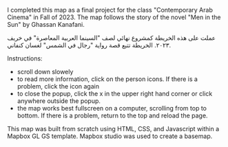 I completed this map as a final project for the class "Contemporary Arab Cinema" in Fall of 2023. The map follows the story of the novel "Men in the Sun" by Ghassan Kanafani.

عملت على هذه الخريطة كمشروع نهائي لصف "السينما العربية المعاصرة" في خريف ٢٠٢٣. الخريطة تتبع قصة رواية "رجال في الشمس" لغسان كنفاني.

Instructions: 
- scroll down slowely
- to read more information, click on the person icons. If there is a problem, click the icon again
- to close the popup, click the x in the upper right hand corner or click anywhere outside the popup. 
- the map works best fullscreen on a computer, scrolling from top to bottom. If there is a problem, return to the top and reload the page. 

This map was built from scratch using HTML, CSS, and Javascript within a Mapbox GL GS template. Mapbox studio was used to create a basemap. 

